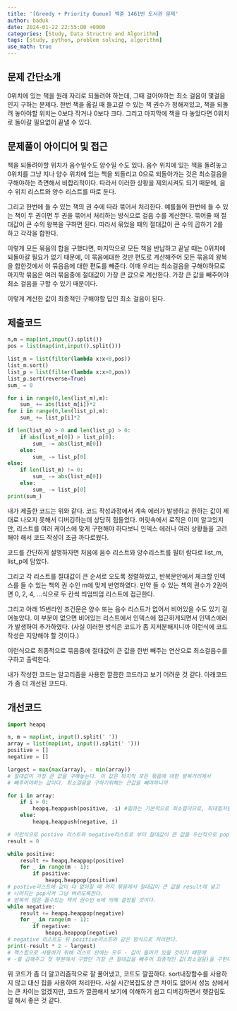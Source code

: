 ```yaml
---
title: '[Greedy + Priority Queue] 백준 1461번 도서관 문제'
author: baduk
date: 2024-01-22 22:55:00 +0900
categories: [Study, Data Structre and Algorithm]
tags: [study, python, problem solving, algorithm]
use_math: true
---
```

## 문제 간단소개
0위치에 있는 책을 원래 자리로 되돌려야 하는데, 그때 걸어야하는 최소 걸음이 몇걸음인지 구하는 문제다. 한번 책을 옮길 때 들고갈 수 있는 책 권수가 정해져있고, 책을 되돌려 놓아야할 위치는 0보다 작거나 0보다 크다. 그리고 마지막에 책을 다 놓았다면 0위치로 돌아갈 필요없이 끝낼 수 있다.

## 문제풀이 아이디어 및 접근
책을 되돌려야할 위치가 음수일수도 양수일 수도 있다. 음수 위치에 있는 책을 돌려놓고 0위치를 그냥 지나 양수 위치에 있는 책을 되돌리고 0으로 되돌아가는 것은 최소걸음을 구해야하는 측면해서 비합리적이다. 따라서 이러한 상황을 제외시켜도 되기 때문에, 음수 위치 리스트와 양수 리스트를 따로 둔다.

그리고 한번에 들 수 있는 책의 권 수에 따라 묶어서 처리한다. 예를들어 한번에 들 수 있는 책이 두 권이면 두 권을 묶어서 처리하는 방식으로 걸음 수를 계산한다. 묶어줄 때 절대값이 큰 수의 왕복을 구하면 된다. 따라서 묶었을 때의 절대값이 큰 수의 곱하기 2를 하고 각각을 합한다.

이렇게 모든 묶음의 합을 구했다면, 마지막으로 모든 책을 반납하고 끝날 때는 0위치에 되돌아갈 필요가 없기 때문에, 이 묶음에대한 것만 편도로 계산해주어 모든 묶음의 왕복을 합한것에서 이 묶음음에 대한 편도를 빼준다. 이때 우리는 최소걸음을 구해야하므로 마지막 묶음은 여러 묶음중에 절대값이 가장 큰 값으로 계산한다. 가장 큰 값을 빼주어야 최소 걸음을 구할 수 있기 때문이다.

이렇게 계산한 값이 최종적인 구해야할 답인 최소 걸음이 된다.

## 제출코드
```python
n,m = map(int,input().split())
pos = list(map(int,input().split()))

list_m = list(filter(lambda x:x<0,pos))
list_m.sort()
list_p = list(filter(lambda x:x>0,pos))
list_p.sort(reverse=True)
sum_ = 0

for i in range(0,len(list_m),m):
    sum_ += abs(list_m[i])*2
for i in range(0,len(list_p),m):
    sum_ += list_p[i]*2

if len(list_m) > 0 and len(list_p) > 0:
    if abs(list_m[0]) > list_p[0]:
        sum_ -= abs(list_m[0])
    else:
        sum_ -= list_p[0]
else:
    if len(list_m) != 0:
        sum_ -= abs(list_m[0])
    else:
        sum_ -= list_p[0]
print(sum_)
```
내가 제출한 코드는 위와 같다. 코드 작성과정에서 계속 에러가 발생하고 원하는 값이 제대로 나오지 못해서 디버깅하는데 상당히 힘들었다. 머릿속에서 로직은 이미 알고있지만, 리스트를 여러 케이스에 맞게 구현해야 하다보니 인덱스 에러나 여러 상황들을 고려해야 해서 코드 작성이 조금 까다로웠다.

코드를 간단하게 설명하자면 처음에 음수 리스트와 양수리스트를 필터 람다로 list_m, list_p에 담았다.

그리고 각 리스트를 절대값이 큰 순서로 오도록 정렬하였고, 반복문안에서 체크할 인덱스를 들 수 있는 책의 권 수인 m에 맞게 반영하였다. 만약 들 수 있는 책의 권수가 2권이면 0, 2, 4, ...식으로 두 칸씩 띄엄띄엄 리스트에 접근한다.

그리고 아래 15번라인 조건문은 양수 또는 음수 리스트가 없어서 비어있을 수도 있기 걸어놓았다. 이 부분이 없으면 비어있는 리스트에서 인덱스에 접근하게되면서 인덱스에러가 발생하여 추가하였다. (사실 이러한 방식은 코드가 좀 지저분해지니까 이런식에 코드 작성은 지양해야 할 것이다.)

이런식으로 최종적으로 묶음중에 절대값이 큰 값을 한번 빼주는 연산으로 최소걸음수를 구하고 출력한다.

내가 작성한 코드는 알고리즘을 사용한 깔끔한 코드라고 보기 어려운 것 같다. 아래코드가 좀 더 개선된 코드다.

## 개선코드
```python
import heapq

n, m = map(int, input().split(' '))
array = list(map(int, input().split(' ')))
positive = []
negative = []

largest = max(max(array), - min(array))
# 절대값이 가장 큰 값을 구해놓는다. 이 값은 마지막 모든 묶음에 대한 왕복거리에서 
# 빼주어야하는 값이다. 최소걸음을 구하기위해는 큰값을 빼야하니까

for i in array:
    if i > 0:
        heapq.heappush(positive, -i) #힙큐는 기본적으로 최소힙이므로, 최대힙처럼 사용하기 위해 -를 붙여준다
    else:
        heapq.heappush(negative, i)

# 이런식으로 postive 리스트와 negative리스트로 부터 절대값이 큰 값을 우선적으로 pop시킬 수 있게된다.
result = 0

while positive:
    result += heapq.heappop(positive)
    for _ in range(m - 1):
        if positive:
            heapq.heappop(positive)
# postive리스트에 값이 다 없어질 때 까지 묶음에서 절대값이 큰 값을 result에 넣고
# 나머지는 pop시켜 그냥 버리도록한다.
# 반복의 텀은 들수있는 책의 권수인 m에 의해 결정될 것이다.
while negative:
    result += heapq.heappop(negative)
    for _ in range(m - 1):
        if negative:
            heapq.heappop(negative)
# negative 리스트도 위 positive리스트와 같은 방식으로 처리한다.
print(-result * 2 - largest)
# 맥스힙으로 사용하기 위해 리스트 안에는 모두 - 값이 들어가 있을 것이기 때문에
# -를 곱해주고 첫 부분에서 구했던 가장 큰 절대값을 빼주어 최종적인 값(최소걸음)을 구한다.
```
위 코드가 좀 더 알고리즘적으로 잘 풀어냈고, 코드도 깔끔하다. sort내장함수를 사용하지 않고 대신 힙을 사용하여 처리한다. 사실 시간복잡도상 큰 차이도 없어서 성능 상에서는 큰 차이는 없겠지만, 코드가 깔끔해서 보기에 이해하기 쉽고 디버깅하면서 헷갈림도 덜 해서 좋은 것 같다.